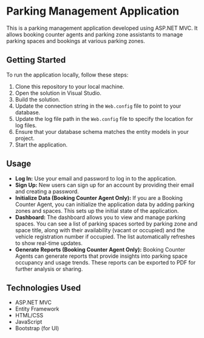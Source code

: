# Parking Management Application

This is a parking management application developed using ASP.NET MVC. It allows booking counter agents and parking zone assistants to manage parking spaces and bookings at various parking zones.

## Getting Started

To run the application locally, follow these steps:

1. Clone this repository to your local machine.
2. Open the solution in Visual Studio.
3. Build the solution.
4. Update the connection string in the `Web.config` file to point to your database.
5. Update the log file path in the `Web.config` file to specify the location for log files.
6. Ensure that your database schema matches the entity models in your project.
7. Start the application.

## Usage

- **Log In:** Use your email and password to log in to the application.
- **Sign Up:** New users can sign up for an account by providing their email and creating a password.
- **Initialize Data (Booking Counter Agent Only):** If you are a Booking Counter Agent, you can initialize the application data by adding parking zones and spaces. This sets up the initial state of the application.
- **Dashboard:** The dashboard allows you to view and manage parking spaces. You can see a list of parking spaces sorted by parking zone and space title, along with their availability (vacant or occupied) and the vehicle registration number if occupied. The list automatically refreshes to show real-time updates.
- **Generate Reports (Booking Counter Agent Only):** Booking Counter Agents can generate reports that provide insights into parking space occupancy and usage trends. These reports can be exported to PDF for further analysis or sharing.

## Technologies Used

- ASP.NET MVC
- Entity Framework
- HTML/CSS
- JavaScript
- Bootstrap (for UI)
